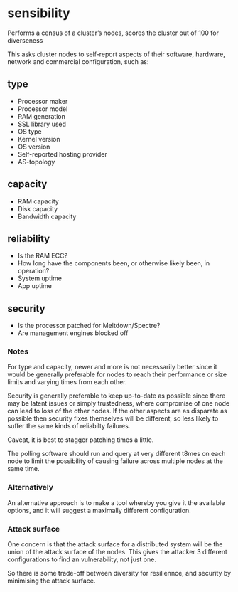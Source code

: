 # sensibility
Performs a census of a cluster’s nodes, scores the cluster out of 100 for diverseness

This asks cluster nodes to self-report aspects of their software, hardware, network and commercial configuration, such as:

## type
* Processor maker
* Processor model
* RAM generation
* SSL library used
* OS type
* Kernel version
* OS version
* Self-reported hosting provider
* AS-topology

## capacity
* RAM capacity
* Disk capacity
* Bandwidth capacity

## reliability
* Is the RAM ECC?
* How long have the components been, or otherwise likely been, in operation?
* System uptime
* App uptime

## security
* Is the processor patched for Meltdown/Spectre?
* Are management engines blocked off

### Notes

For type and capacity, newer and more is not necessarily better since it would be generally preferable for nodes to reach their performance or size limits and varying times from each other.

Security is generally preferable to keep up-to-date as possible since there may be latent issues or simply trustedness, where compromise of one node can lead to loss of the other nodes. If the other aspects are as disparate as possible then security fixes themselves will be different, so less likely to suffer the same kinds of reliabilty failures.

Caveat, it is best to stagger patching times a little.

The polling software should run and query at very different t8mes on each node to limit the possibility of causing failure across multiple nodes at the same time.

### Alternatively

An alternative approach is to make a tool whereby you give it the available options, and it will suggest a maximally different configuration.

### Attack surface

One concern is that the attack surface for a distributed system will be the union of the attack surface of the nodes. This gives the attacker 3 different configurations to find an vulnerability, not just one.

So there is some trade-off between diversity for resiliennce, and security by minimising the attack surface.
